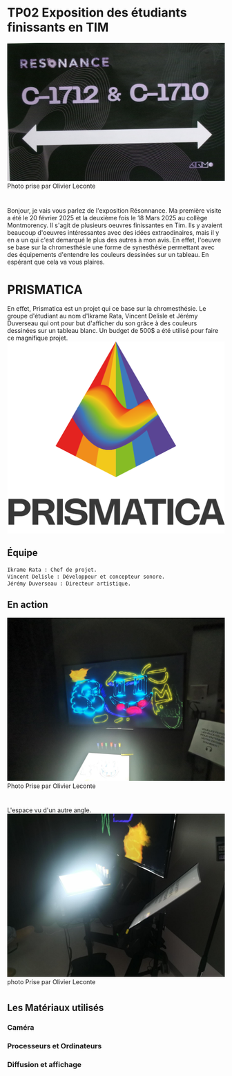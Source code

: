  # TP02 Exposition des étudiants finissants en TIM
 ![photo](media/Resonance.JPG)
 Photo prise par Olivier Leconte
 #
Bonjour, je vais vous parlez de l'exposition Résonnance. Ma première visite a été le 20 février 2025  et la deuxième fois le 18 Mars 2025 au collège Montmorency. Il s'agit de plusieurs oeuvres finissantes en Tim. Ils y avaient beaucoup d'oeuvres intéressantes avec des idées extraodinaires, mais il y en a un qui c'est demarqué le plus des autres à mon avis.
En effet, l'oeuvre se base sur la chromesthésie une forme de synesthésie permettant avec des équipements d'entendre les couleurs dessinées sur un tableau. En espérant que cela va vous plaires.

 # PRISMATICA
 En  effet, Prismatica est un projet qui ce base sur la chromesthésie. Le groupe d'étudiant au nom d'Ikrame Rata, Vincent Delisle et Jérémy Duverseau qui ont pour but d'afficher du son
 grâce à des couleurs dessinées sur un tableau blanc. Un budget de 500$ a été utilisé pour faire ce magnifique projet.  ![photo](media/Prismatica.png)

 ##  Équipe
    Ikrame Rata : Chef de projet.
    Vincent Delisle : Développeur et concepteur sonore. 
    Jérémy Duverseau : Directeur artistique.

 ## En action 
 ![photo](media/Prismatica_finale_tableau_dessin.jpg)
Photo Prise par Olivier Leconte
 #
L'espace  vu d'un autre angle.
 ![photo](media/Prismatica_finale_ensemble.jpg)
 photo Prise par Olivier Leconte
 #

 ## Les Matériaux utilisés

 ### Caméra
 
 
 ### Processeurs et Ordinateurs

 ### Diffusion et affichage

 



 
  

 

 

